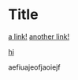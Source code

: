 # Title

[a link!](https://something.com)
[another link!](some-page.html)

[hi](hello)

aefiuajeofjaoiejf
